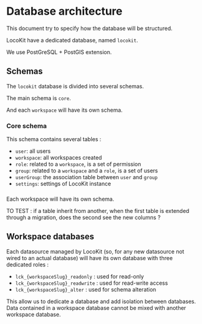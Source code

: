 # Database architecture

This document try to specify how the database will be structured.

LocoKit have a dedicated database, named `locokit`.

We use PostGreSQL + PostGIS extension.

## Schemas

The `locokit` database is divided into several schemas.

The main schema is `core`.

And each `workspace` will have its own schema.

### Core schema

This schema contains several tables :
* `user`: all users
* `workspace`: all workspaces created
* `role`: related to a `workspace`, is a set of permission
* `group`: related to a `workspace` and a `role`, is a set of users
* `userGroup`: the association table between `user` and `group`
* `settings`: settings of LocoKit instance

###

Each workspace will have its own schema.

TO TEST : if a table inherit from another,
when the first table is extended through a migration,
does the second see the new columns ?

## Workspace databases

Each datasource managed by LocoKit (so, for any new datasource not wired to an actual database)
will have its own database with three dedicated roles :
* `lck_{workspaceSlug}_readonly` : used for read-only
* `lck_{workspaceSlug}_readwrite` : used for read-write access
* `lck_{workspaceSlug}_alter` : used for schema alteration

This allow us to dedicate a database and add isolation
between databases.
Data contained in a workspace database cannot be mixed
with another workspace database.
